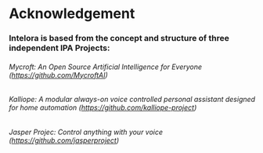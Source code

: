 # Acknowledgement

### Intelora is based from the concept and structure of three independent IPA Projects:
###### Mycroft: An Open Source Artificial Intelligence for Everyone (https://github.com/MycroftAI)
###### Kalliope: A modular always-on voice controlled personal assistant designed for home automation (https://github.com/kalliope-project)
###### Jasper Projec: Control anything with your voice (https://github.com/jasperproject)
